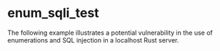 # enum_sqli_test
The following example illustrates a potential vulnerability in the use of enumerations and SQL injection in a localhost Rust server.
